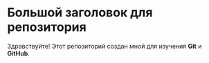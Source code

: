 # Большой заголовок для репозитория
Здравствуйте! Этот репозиторий создан мной
для изучения **Git** и **GitHub**.
<script type="text/javascript" src="https://platform.linkedin.com/badges/js/profile.js" async defer></script>
